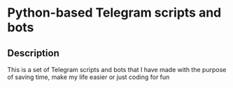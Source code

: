 # Python-based Telegram scripts and bots

## Description

This is a set of Telegram scripts and bots that I have made with the purpose of saving time, make my life easier or just coding for fun
